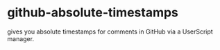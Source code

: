 # github-absolute-timestamps
gives you absolute timestamps for comments in GitHub via a UserScript manager. 
